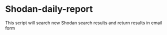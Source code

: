 # Shodan-daily-report
This script will search new Shodan search results and return results in email form
